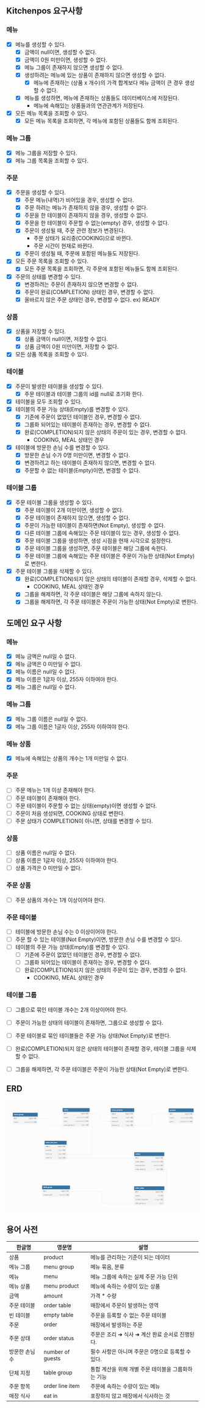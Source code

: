 ## Kitchenpos 요구사항

### 메뉴
- [X] 메뉴를 생성할 수 있다.
  - [X] 금액이 null이면, 생성할 수 없다.
  - [X] 금액이 0원 미만이면, 생성할 수 없다.
  - [X] 메뉴 그룹이 존재하지 않으면 생성할 수 없다.
  - [X] 생성하려는 메뉴에 있는 상품이 존재하지 않으면 생성할 수 없다.
    - [X] 메뉴에 존재하는 (상품 x 개수)의 가격 합계보다 메뉴 금액이 큰 경우 생성할 수 없다.
  - [X] 메뉴를 생성하면, 메뉴에 존재하는 상품들도 데이터베이스에 저장된다.
    - 메뉴에 속해있는 상품들과의 연관관계가 저장된다.
- [X] 모든 메뉴 목록을 조회할 수 있다.
  - [X] 모든 메뉴 목록을 조회하면, 각 메뉴에 포함된 상품들도 함께 조회된다.

### 메뉴 그룹
- [X] 메뉴 그룹을 저장할 수 있다.
- [X] 메뉴 그룹 목록을 조회할 수 있다.

### 주문
- [X] 주문을 생성할 수 있다.
  - [X] 주문 메뉴(내역)가 비어있을 경우, 생성할 수 없다.
  - [X] 주문 하려는 메뉴가 존재하지 않을 경우, 생성할 수 없다.
  - [X] 주문을 한 테이블이 존재하지 않을 경우, 생성할 수 없다.
  - [X] 주문을 한 테이블이 주문할 수 없는(empty) 경우, 생성할 수 없다.
  - [X] 주문이 생성될 때, 주문 관련 정보가 변경된다. 
    - 주문 상태가 요리중(COOKING)으로 바뀐다.
    - 주문 시간이 현재로 바뀐다.
  - [X] 주문이 생성될 때, 주문에 포함된 메뉴들도 저장된다.
- [X] 모든 주문 목록을 조회할 수 있다.
  - [X] 모든 주문 목록을 조회하면, 각 주문에 포함된 메뉴들도 함께 조회된다.
- [X] 주문의 상태를 변경할 수 있다.
  - [X] 변경하려는 주문이 존재하지 않으면 변경할 수 없다.
  - [X] 주문이 완료(COMPLETION) 상태인 경우, 변경할 수 없다.
  - [X] 올바르지 않은 주문 상태인 경우, 변경할 수 없다. ex) READY

### 상품
- [X] 상품을 저장할 수 있다.
  - [X] 상품 금액이 null이면, 저장할 수 없다.
  - [X] 상품 금액이 0원 미만이면, 저장할 수 없다.
- [X] 모든 상품 목록을 조회할 수 있다.

### 테이블
- [X] 주문이 발생한 테이블을 생성할 수 있다.
  - [X] 주문 테이블과 테이블 그룹의 id를 null로 초기화 한다.
- [X] 테이블을 모두 조회할 수 있다.
- [X] 테이블의 주문 가능 상태(Empty)를 변경할 수 있다.
  - [X] 기존에 주문이 없었던 테이블인 경우, 변경할 수 없다.
  - [X] 그룹화 되어있는 테이블이 존재하는 경우, 변경할 수 없다.
  - [X] 완료(COMPLETION)되지 않은 상태의 주문이 있는 경우, 변경할 수 없다.
    - COOKING, MEAL 상태인 경우
- [X] 테이블에 방문한 손님 수를 변경할 수 있다.
  - [X] 방문한 손님 수가 0명 미만이면, 변경할 수 없다.
  - [X] 변경하려고 하는 테이블이 존재하지 않으면, 변경할 수 없다.
  - [X] 주문할 수 없는 테이블(Empty)이면, 변경할 수 없다.

### 테이블 그룹
- [X] 주문 테이블 그룹을 생성할 수 있다.
  - [X] 주문 테이블이 2개 미만이면, 생성할 수 없다.
  - [X] 주문 테이블이 존재하지 않으면, 생성할 수 없다.
  - [X] 주문이 가능한 테이블이 존재하면(Not Empty), 생성할 수 없다.
  - [X] 다른 테이블 그룹에 속해있는 주문 테이블이 있는 경우, 생성할 수 없다.
  - [X] 주문 테이블 그룹을 생성하면, 생성 시점을 현재 시각으로 설정한다.
  - [X] 주문 테이블 그룹을 생성하면, 주문 테이블은 해당 그룹에 속한다.
  - [X] 주문 테이블 그룹에 속해있는 주문 테이블은 주문이 가능한 상태(Not Empty)로 변한다.
- [X] 주문 테이블 그룹을 삭제할 수 있다.
  - [X] 완료(COMPLETION)되지 않은 상태의 테이블이 존재할 경우, 삭제할 수 없다.
    - COOKING, MEAL 상태인 경우
  - [X] 그룹을 해제하면, 각 주문 테이블은 해당 그룹에 속하지 않는다.
  - [X] 그룹을 해제하면, 각 주문 테이블은 주문이 가능한 상태(Not Empty)로 변한다.

## 도메인 요구 사항

### 메뉴
- [X] 메뉴 금액은 null일 수 없다.
- [X] 메뉴 금액은 0 미만일 수 없다.
- [X] 메뉴 이름은 null일 수 없다.
- [X] 메뉴 이름은 1글자 이상, 255자 이하여야 한다.
- [X] 메뉴 그룹은 null일 수 없다.

### 메뉴 그룹
- [X] 메뉴 그룹 이름은 null일 수 없다.
- [X] 메뉴 그룹 이름은 1글자 이상, 255자 이하여야 한다.

### 메뉴 상품
- [X] 메뉴에 속해있는 상품의 개수는 1개 미만일 수 없다.

### 주문
- [ ] 주문 메뉴는 1개 이상 존재해야 한다.
- [ ] 주문 테이블이 존재해야 한다.
- [ ] 주문 테이블이 주문할 수 없는 상태(empty)이면 생성할 수 없다.
- [ ] 주문이 처음 생성되면, COOKING 상태로 변한다.
- [ ] 주문 상태가 COMPLETION이 아니면, 상태를 변경할 수 있다.

### 상품
- [ ] 상품 이름은 null일 수 없다.
- [ ] 상품 이름은 1글자 이상, 255자 이하여야 한다.
- [ ] 상품 가격은 0 미만일 수 없다.

### 주문 상품
- [ ] 주문 상품의 개수는 1개 이상이어야 한다.

### 주문 테이블
- [ ] 테이블에 방문한 손님 수는 0 이상이어야 한다.
- [ ] 주문 할 수 있는 테이블(Not Empty)이면, 방문한 손님 수를 변경할 수 있다.
- [ ] 테이블의 주문 가능 상태(Empty)를 변경할 수 있다.
  - [ ] 기존에 주문이 없었던 테이블인 경우, 변경할 수 없다.
  - [ ] 그룹화 되어있는 테이블이 존재하는 경우, 변경할 수 없다.
  - [ ] 완료(COMPLETION)되지 않은 상태의 주문이 있는 경우, 변경할 수 없다.
    - COOKING, MEAL 상태인 경우

### 테이블 그룹
- [ ] 그룹으로 묶인 테이블 개수는 2개 이상이어야 한다.
- [ ] 주문이 가능한 상태의 테이블이 존재하면, 그룹으로 생성할 수 없다.
- [ ] 주문 테이블로 묶인 테이블들은 주문 가능 상태(Not Empty)로 변한다.
- [ ] 완료(COMPLETION)되지 않은 상태의 테이블이 존재할 경우, 테이블 그룹을 삭제할 수 없다.
- [ ] 그룹을 해제하면, 각 주문 테이블은 주문이 가능한 상태(Not Empty)로 변한다.


## ERD
![img.png](images%2Fimg.png)

## 용어 사전

| 한글명 | 영문명 | 설명 |
| --- | --- | --- |
| 상품 | product | 메뉴를 관리하는 기준이 되는 데이터 |
| 메뉴 그룹 | menu group | 메뉴 묶음, 분류 |
| 메뉴 | menu | 메뉴 그룹에 속하는 실제 주문 가능 단위 |
| 메뉴 상품 | menu product | 메뉴에 속하는 수량이 있는 상품 |
| 금액 | amount | 가격 * 수량 |
| 주문 테이블 | order table | 매장에서 주문이 발생하는 영역 |
| 빈 테이블 | empty table | 주문을 등록할 수 없는 주문 테이블 |
| 주문 | order | 매장에서 발생하는 주문 |
| 주문 상태 | order status | 주문은 조리 ➜ 식사 ➜ 계산 완료 순서로 진행된다. |
| 방문한 손님 수 | number of guests | 필수 사항은 아니며 주문은 0명으로 등록할 수 있다. |
| 단체 지정 | table group | 통합 계산을 위해 개별 주문 테이블을 그룹화하는 기능 |
| 주문 항목 | order line item | 주문에 속하는 수량이 있는 메뉴 |
| 매장 식사 | eat in | 포장하지 않고 매장에서 식사하는 것 |

